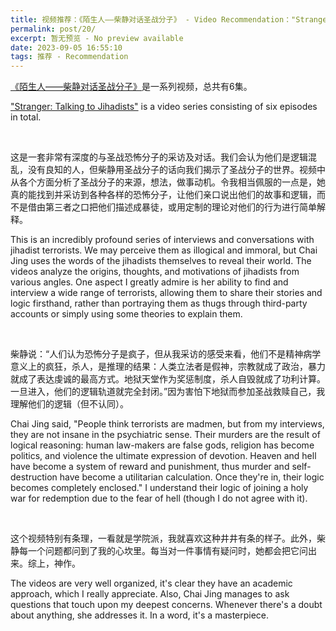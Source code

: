 ```yaml
---
title: 视频推荐：《陌生人——柴静对话圣战分子》 - Video Recommendation："Stranger：Talking to Jihadists"
permalink: post/20/
excerpt: 暂无预览 - No preview available
date: 2023-09-05 16:55:10
tags: 推荐 - Recommendation
---
```


[《陌生人——柴静对话圣战分子》](https://www.youtube.com/watch?v=X4otYJGByic)是一系列视频，总共有6集。

["Stranger: Talking to Jihadists"](https://www.youtube.com/watch?v=X4otYJGByic) is a video series consisting of six episodes in total. 

<p><br></p>

这是一套非常有深度的与圣战恐怖分子的采访及对话。我们会认为他们是逻辑混乱，没有良知的人，但柴静用圣战分子的话向我们揭示了圣战分子的世界。视频中从各个方面分析了圣战分子的来源，想法，做事动机。令我相当佩服的一点是，她真的能找到并采访到各种各样的恐怖分子，让他们亲口说出他们的故事和逻辑，而不是借由第三者之口把他们描述成暴徒，或用定制的理论对他们的行为进行简单解释。

This is an incredibly profound series of interviews and conversations with jihadist terrorists. We may perceive them as illogical and immoral, but Chai Jing uses the words of the jihadists themselves to reveal their world. The videos analyze the origins, thoughts, and motivations of jihadists from various angles. One aspect I greatly admire is her ability to find and interview a wide range of terrorists, allowing them to share their stories and logic firsthand, rather than portraying them as thugs through third-party accounts or simply using some theories to explain them.

<p><br></p>

柴静说：“人们认为恐怖分子是疯子，但从我采访的感受来看，他们不是精神病学意义上的疯狂，杀人，是推理的结果：人类立法者是假神，宗教就成了政治，暴力就成了表达虔诚的最高方式。地狱天堂作为奖惩制度，杀人自毁就成了功利计算。一旦进入，他们的逻辑轨道就完全封闭。”因为害怕下地狱而参加圣战救赎自己，我理解他们的逻辑（但不认同）。

Chai Jing said, "People think terrorists are madmen, but from my interviews, they are not insane in the psychiatric sense. Their murders are the result of logical reasoning: human law-makers are false gods, religion has become politics, and violence the ultimate expression of devotion. Heaven and hell have become a system of reward and punishment, thus murder and self-destruction have become a utilitarian calculation. Once they're in, their logic becomes completely enclosed." I understand their logic of joining a holy war for redemption due to the fear of hell (though I do not agree with it).

<p><br></p>

这个视频特别有条理，一看就是学院派，我就喜欢这种井井有条的样子。此外，柴静每一个问题都问到了我的心坎里。每当对一件事情有疑问时，她都会把它问出来。综上，神作。

The videos are very well organized, it's clear they have an academic approach, which I really appreciate. Also, Chai Jing manages to ask questions that touch upon my deepest concerns. Whenever there's a doubt about anything, she addresses it. In a word, it's a masterpiece.